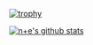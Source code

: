 [![trophy](https://github-profile-trophy.vercel.app/?username=RandomY-2&column=8)](https://github.com/RandomY-2)

[![n+e's github stats](https://github-readme-stats.vercel.app/api?username=RandomY-2&show_icons=true)](https://github.com/RandomY-2/)
